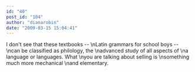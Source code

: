 ```yaml
---
id: "40"
post_id: "104"
author: "dianarobin"
date: "2009-03-15 15:04:41"
---
```

I don't see that these textbooks --\nLatin grammars for school boys --\ncan be classified as philology, the\nadvanced study of all aspects of\na language or languages. What\nyou are talking about selling is\nsomething much more mechanical\nand elementary.
